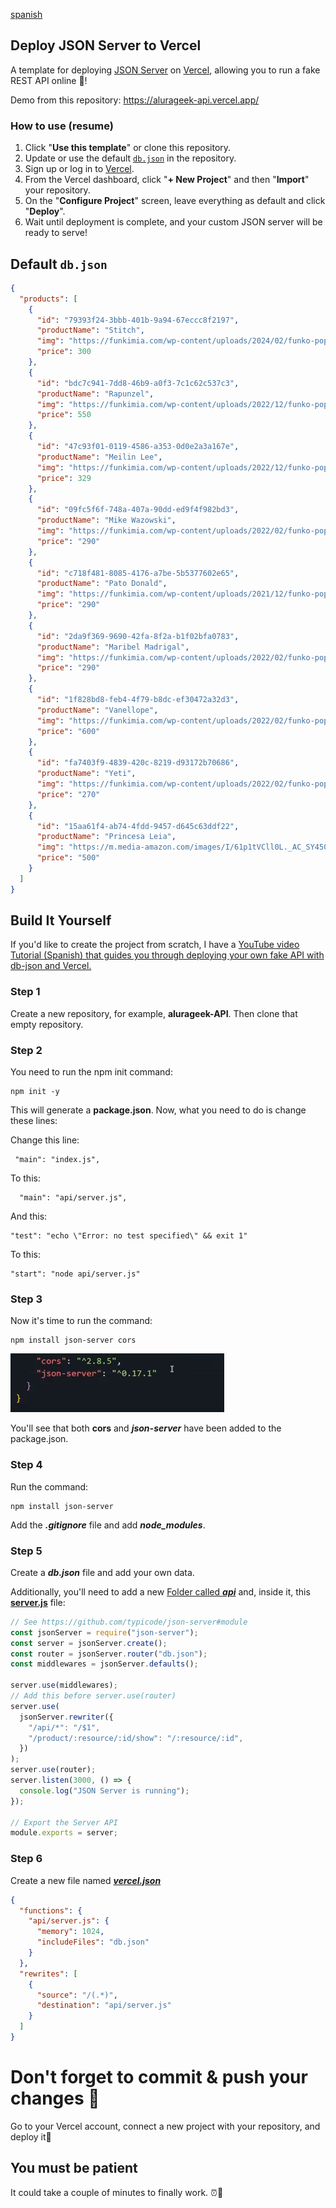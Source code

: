 [spanish](https://github.com/SofiDevO/alurageek-API/tree/spanish)

## Deploy JSON Server to Vercel

A template for deploying [JSON Server](https://github.com/typicode/json-server) on [Vercel](https://vercel.com), allowing you to run a fake REST API online 🐣!

Demo from this repository:
https://alurageek-api.vercel.app/

### How to use (resume)

1. Click "**Use this template**" or clone this repository.
2. Update or use the default [`db.json`](./db.json) in the repository.
3. Sign up or log in to [Vercel](https://vercel.com).
4. From the Vercel dashboard, click "**+ New Project**" and then "**Import**" your repository.
5. On the "**Configure Project**" screen, leave everything as default and click "**Deploy**".
6. Wait until deployment is complete, and your custom JSON server will be ready to serve!

## Default `db.json`

```json
{
  "products": [
    {
      "id": "79393f24-3bbb-401b-9a94-67eccc8f2197",
      "productName": "Stitch",
      "img": "https://funkimia.com/wp-content/uploads/2024/02/funko-pop-monster-stitch.webp",
      "price": 300
    },
    {
      "id": "bdc7c941-7dd8-46b9-a0f3-7c1c62c537c3",
      "productName": "Rapunzel",
      "img": "https://funkimia.com/wp-content/uploads/2022/12/funko-pop-rapunzel.webp",
      "price": 550
    },
    {
      "id": "47c93f01-0119-4586-a353-0d0e2a3a167e",
      "productName": "Meilin Lee",
      "img": "https://funkimia.com/wp-content/uploads/2022/12/funko-pop-meilin-lee.webp",
      "price": 329
    },
    {
      "id": "09fc5f6f-748a-407a-90dd-ed9f4f982bd3",
      "productName": "Mike Wazowski",
      "img": "https://funkimia.com/wp-content/uploads/2022/02/funko-pop-mike-wazowski.webp",
      "price": "290"
    },
    {
      "id": "c718f481-8085-4176-a7be-5b5377602e65",
      "productName": "Pato Donald",
      "img": "https://funkimia.com/wp-content/uploads/2021/12/funko-pop-donald-duck-christmas.jpg",
      "price": "290"
    },
    {
      "id": "2da9f369-9690-42fa-8f2a-b1f02bfa0783",
      "productName": "Maribel Madrigal",
      "img": "https://funkimia.com/wp-content/uploads/2022/02/funko-pop-mirabel.webp",
      "price": "290"
    },
    {
      "id": "1f828bd8-feb4-4f79-b8dc-ef30472a32d3",
      "productName": "Vanellope",
      "img": "https://funkimia.com/wp-content/uploads/2022/02/funko-pop-vanellope.webp",
      "price": "600"
    },
    {
      "id": "fa7403f9-4839-420c-8219-d93172b70686",
      "productName": "Yeti",
      "img": "https://funkimia.com/wp-content/uploads/2022/02/funko-pop-yeti.jpg",
      "price": "270"
    },
    {
      "id": "15aa61f4-ab74-4fdd-9457-d645c63ddf22",
      "productName": "Princesa Leia",
      "img": "https://m.media-amazon.com/images/I/61p1tVCll0L._AC_SY450_.jpg",
      "price": "500"
    }
  ]
}
```

## Build It Yourself

If you'd like to create the project from scratch, I have a [YouTube video Tutorial (Spanish) that guides you through deploying your own fake API with db-json and Vercel.](https://www.youtube.com/channel/UC36_js-krsAHAEAWpEDhHtw)

### Step 1

Create a new repository, for example, **alurageek-API**. Then clone that empty repository.

### Step 2

You need to run the npm init command:

```
npm init -y
```

This will generate a **package.json**. Now, what you need to do is change these lines:

Change this line:

```
 "main": "index.js",
```

To this:

```
  "main": "api/server.js",
```

And this:

```
"test": "echo \"Error: no test specified\" && exit 1"
```

To this:

```
"start": "node api/server.js"
```

### Step 3

Now it's time to run the command:

```
npm install json-server cors
```

![Alt text](image.png)

You'll see that both **cors** and **_json-server_** have been added to the package.json.

### Step 4

Run the command:

```
npm install json-server
```

Add the **_.gitignore_** file and add **_node_modules_**.

### Step 5

Create a **_db.json_** file and add your own data.

Additionally, you'll need to add a new [Folder called **_api_**](./api/) and, inside it, this [**server.js**](./api/server.js) file:

```javascript
// See https://github.com/typicode/json-server#module
const jsonServer = require("json-server");
const server = jsonServer.create();
const router = jsonServer.router("db.json");
const middlewares = jsonServer.defaults();

server.use(middlewares);
// Add this before server.use(router)
server.use(
  jsonServer.rewriter({
    "/api/*": "/$1",
    "/product/:resource/:id/show": "/:resource/:id",
  })
);
server.use(router);
server.listen(3000, () => {
  console.log("JSON Server is running");
});

// Export the Server API
module.exports = server;
```

### Step 6

Create a new file named [**_vercel.json_**](./vercel.json)

```json
{
  "functions": {
    "api/server.js": {
      "memory": 1024,
      "includeFiles": "db.json"
    }
  },
  "rewrites": [
    {
      "source": "/(.*)",
      "destination": "api/server.js"
    }
  ]
}
```

# Don't forget to commit & push your changes 🐣

Go to your Vercel account, connect a new project with your repository, and deploy it💙

## You must be patient

It could take a couple of minutes to finally work. ⏰🥹
